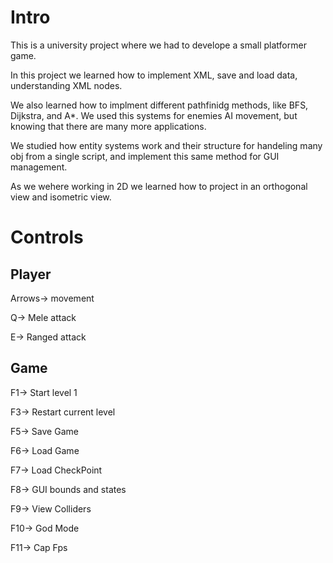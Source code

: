 # Intro

This is a university project where we had to develope a small platformer game.

In this project we learned how to implement XML, save and load data, understanding XML nodes. 

We also learned how to implment different pathfinidg methods, like BFS, Dijkstra, and A*. We used this systems for enemies AI movement, but knowing that there are many more applications.

We studied how entity systems work and their structure for handeling many obj from a single script, and implement this same method for GUI management.

As we wehere working in 2D we learned how to project in an orthogonal view and isometric view.

# Controls

## Player

Arrows-> movement

Q-> Mele attack

E-> Ranged attack

## Game 

F1-> Start level 1

F3-> Restart current level

F5-> Save Game

F6-> Load Game

F7-> Load CheckPoint

F8-> GUI bounds and states

F9-> View Colliders 

F10-> God Mode

F11-> Cap Fps
